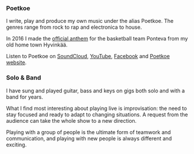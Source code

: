 ### Poetkoe

I write, play and produce my own music under the alias Poetkoe. The genres range from rock to rap and electronica to house.

In 2016 I made the <a href="https://www.youtube.com/watch?v=ZEhKRjrar6I" target="_blank">official anthem</a> for the basketball team Ponteva from my old home town Hyvinkää.

Listen to Poetkoe on <a href="https://soundcloud.com/poetkoe" target="_blank">SoundCloud</a>, <a href="https://www.youtube.com/channel/UCsKV98VedO0epGqJPjeqoQw" target="_blank">YouTube</a>, <a href="https://www.facebook.com/poetkoemusic/" target="_blank">Facebook</a> and <a href="http://www.poetkoe.com/" target="_blank">Poetkoe website</a>.

### Solo & Band

I have sung and played guitar, bass and keys on gigs both solo and with a band for years.

What I find most interesting about playing live is improvisation: the need to stay focused and ready to adapt to changing situations. A request from the audience can take the whole show to a new direction.

Playing with a group of people is the ultimate form of teamwork and communication, and playing with new people is always different and exciting.
